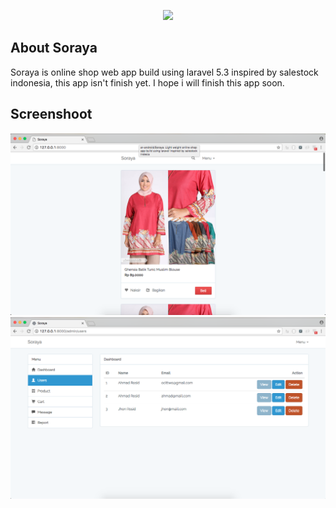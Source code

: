 <p align="center"><img src="https://laravel.com/assets/img/components/logo-laravel.svg"></p>

## About Soraya
Soraya is online shop web app build using laravel 5.3 inspired by salestock indonesia, this app isn't finish yet. I hope i will finish this app soon.

## Screenshoot
![](https://github.com/ar-android/Soraya/blob/master/art/screen-1.png)
![](https://github.com/ar-android/Soraya/blob/master/art/screen-2.png)
